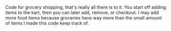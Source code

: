 Code for grocery shopping, that's really all there is to it. You start off adding items to the kart, then you can later add, remove, or checkout. I may add more food items because groceries have way more than the small amount of items I made this code keep track of. 
